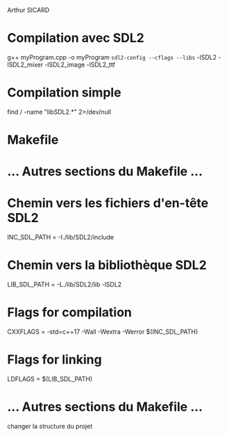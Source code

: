 Arthur SICARD

# Compilation avec SDL2
g++ myProgram.cpp -o myProgram `sdl2-config --cflags --libs` -lSDL2 -lSDL2_mixer -lSDL2_image -lSDL2_ttf

# Compilation simple





find / -name "libSDL2.*" 2>/dev/null

# Makefile

# ... Autres sections du Makefile ...

# Chemin vers les fichiers d'en-tête SDL2
INC_SDL_PATH = -I./lib/SDL2/include

# Chemin vers la bibliothèque SDL2
LIB_SDL_PATH = -L./lib/SDL2/lib -lSDL2

# Flags for compilation
CXXFLAGS = -std=c++17 -Wall -Wextra -Werror $(INC_SDL_PATH)

# Flags for linking
LDFLAGS = $(LIB_SDL_PATH)

# ... Autres sections du Makefile ...


changer la structure du projet
